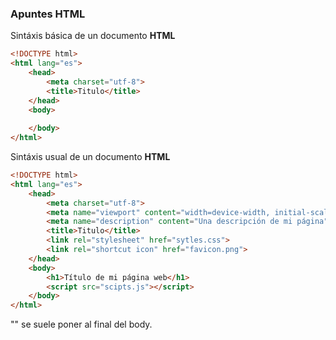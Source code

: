 
### Apuntes HTML

Sintáxis básica de un documento **HTML**
```html
<!DOCTYPE html>
<html lang="es">
	<head>
		<meta charset="utf-8">
		<title>Titulo</title>
	</head>
	<body>
	
	</body>
</html>
```

Sintáxis usual de un documento **HTML**
```html
<!DOCTYPE html>
<html lang="es">
	<head>
		<meta charset="utf-8">
		<meta name="viewport" content="width=device-width, initial-scale=1.0">
		<meta name="description" content="Una descripción de mi página">
		<title>Titulo</title>
		<link rel="stylesheet" href="sytles.css">
		<link rel="shortcut icon" href="favicon.png">
	</head>
	<body>
		<h1>Título de mi página web</h1>
		<script src="scipts.js"></script>
	</body>
</html>
```
"<script src="scipts.js"></script>" se suele poner al final del body.
<!--stackedit_data:
eyJoaXN0b3J5IjpbLTE1OTgyMDIzNzIsLTc5NTkxNTc1MSwtMT
g1NTEzNTAxNiwtMTYwNDUxNjM5N119
-->